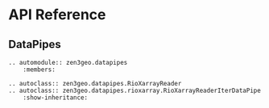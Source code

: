 # API Reference

## DataPipes

```{eval-rst}
.. automodule:: zen3geo.datapipes
    :members:

.. autoclass:: zen3geo.datapipes.RioXarrayReader
.. autoclass:: zen3geo.datapipes.rioxarray.RioXarrayReaderIterDataPipe
    :show-inheritance:
```
